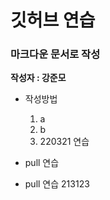 # 깃허브 연습 #
### 마크다운 문서로 작성 ###
__작성자 : 강준모__
* 작성방법
	1. a
	2. b
	3. 220321 연습

* pull 연습
* pull 연습 213123